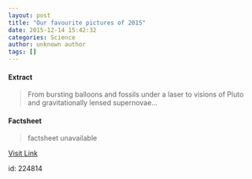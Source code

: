 ```yaml
---
layout: post
title: "Our favourite pictures of 2015"
date: 2015-12-14 15:42:32
categories: Science
author: unknown author
tags: []
---
```



#### Extract
>From bursting balloons and fossils under a laser to visions of Pluto and gravitationally lensed supernovae...

#### Factsheet
>factsheet unavailable

[Visit Link](http://physicsworld.com/cws/article/news/2015/dec/14/our-favourite-pictures-of-2015)

id:  224814
